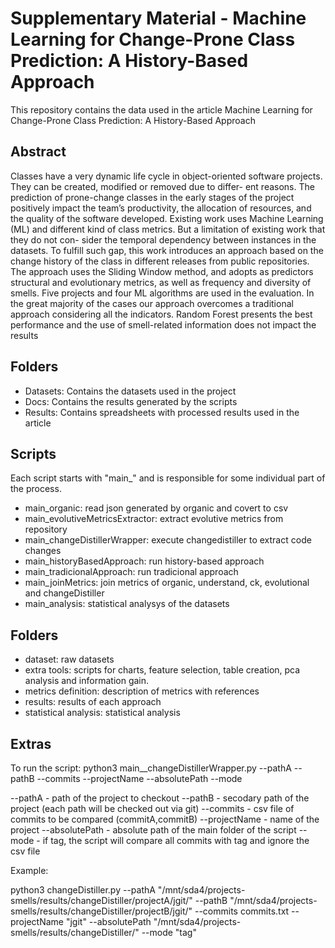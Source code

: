 # Supplementary Material - Machine Learning for Change-Prone Class Prediction: A History-Based Approach

This repository contains the data used in the article Machine Learning for Change-Prone Class Prediction: A History-Based Approach

## Abstract

Classes have a very dynamic life cycle in object-oriented software
projects. They can be created, modified or removed due to differ-
ent reasons. The prediction of prone-change classes in the early
stages of the project positively impact the team’s productivity, the
allocation of resources, and the quality of the software developed.
Existing work uses Machine Learning (ML) and different kind of
class metrics. But a limitation of existing work that they do not con-
sider the temporal dependency between instances in the datasets.
To fulfill such gap, this work introduces an approach based on
the change history of the class in different releases from public
repositories. The approach uses the Sliding Window method, and
adopts as predictors structural and evolutionary metrics, as well
as frequency and diversity of smells. Five projects and four ML
algorithms are used in the evaluation. In the great majority of the
cases our approach overcomes a traditional approach considering
all the indicators. Random Forest presents the best performance and
the use of smell-related information does not impact the results


## Folders

- Datasets: Contains the datasets used in the project
- Docs: Contains the results generated by the scripts
- Results: Contains spreadsheets with processed results used in the article




## Scripts
Each script starts with "main_" and is responsible for some individual part of the process.

- main_organic: read json generated by organic and covert to csv  
- main_evolutiveMetricsExtractor: extract evolutive metrics from repository  
- main_changeDistillerWrapper: execute changedistiller to extract code changes  
- main_historyBasedApproach:  run history-based approach   
- main_tradicionalApproach: run tradicional approach  
- main_joinMetrics: join metrics of organic, understand, ck, evolutional and changeDistiller  
- main_analysis: statistical analysys of the datasets  


## Folders

- dataset: raw datasets
- extra tools: scripts for charts, feature selection, table creation, pca analysis and information gain.
- metrics definition: description of metrics with references
- results: results of each approach
- statistical analysis: statistical analysis


## Extras

To run the script: python3 main__changeDistillerWrapper.py --pathA --pathB --commits --projectName --absolutePath --mode  

--pathA - path of the project to checkout --pathB - secodary path of the project (each path will be checked out via git) --commits - csv file of commits to be compared (commitA,commitB) --projectName - name of the project --absolutePath - absolute path of the main folder of the script --mode - if tag, the script will compare all commits with tag and ignore the csv file 

Example: 

python3 changeDistiller.py --pathA "/mnt/sda4/projects-smells/results/changeDistiller/projectA/jgit/" --pathB "/mnt/sda4/projects-smells/results/changeDistiller/projectB/jgit/" --commits commits.txt --projectName "jgit" --absolutePath "/mnt/sda4/projects-smells/results/changeDistiller/" --mode "tag" 
